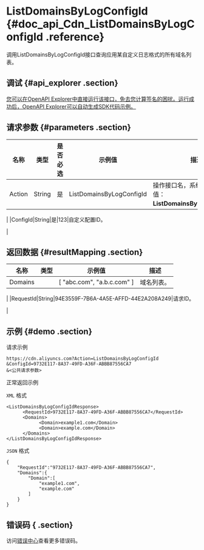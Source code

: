 # ListDomainsByLogConfigId {#doc_api_Cdn_ListDomainsByLogConfigId .reference}

调用ListDomainsByLogConfigId接口查询应用某自定义日志格式的所有域名列表。

## 调试 {#api_explorer .section}

[您可以在OpenAPI Explorer中直接运行该接口，免去您计算签名的困扰。运行成功后，OpenAPI Explorer可以自动生成SDK代码示例。](https://api.aliyun.com/#product=Cdn&api=ListDomainsByLogConfigId&type=RPC&version=2014-11-11)

## 请求参数 {#parameters .section}

|名称|类型|是否必选|示例值|描述|
|--|--|----|---|--|
|Action|String|是|ListDomainsByLogConfigId|操作接口名，系统规定参数，取值：**ListDomainsByLogConfigId**。

 |
|ConfigId|String|是|123|自定义配置ID。

 |

## 返回数据 {#resultMapping .section}

|名称|类型|示例值|描述|
|--|--|---|--|
|Domains| |\[ "abc.com", "a.b.c.com" \]|域名列表。

 |
|RequestId|String|94E3559F-7B6A-4A5E-AFFD-44E2A208A249|请求ID。

 |

## 示例 {#demo .section}

请求示例

``` {#request_demo}
https://cdn.aliyuncs.com?Action=ListDomainsByLogConfigId
&ConfigId=9732E117-8A37-49FD-A36F-ABBB87556CA7
&<公共请求参数>
```

正常返回示例

`XML` 格式

``` {#xml_return_success_demo}
<ListDomainsByLogConfigIdResponse>
	  <RequestId>9732E117-8A37-49FD-A36F-ABBB87556CA7</RequestId>
	  <Domains>
		    <Domain>example1.com</Domain>
		    <Domain>example.com</Domain>
	  </Domains>
</ListDomainsByLogConfigIdResponse>
```

`JSON` 格式

``` {#json_return_success_demo}
{
	"RequestId":"9732E117-8A37-49FD-A36F-ABBB87556CA7",
	"Domains":{
		"Domain":[
			"example1.com",
			"example.com"
		]
	}
}
```

## 错误码 { .section}

访问[错误中心](https://error-center.aliyun.com/status/product/Cdn)查看更多错误码。

